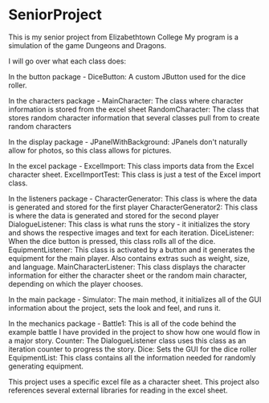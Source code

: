 # SeniorProject
This is my senior project from Elizabethtown College
My program is a simulation of the game Dungeons and Dragons. 

I will go over what each class does:

In the button package -
  DiceButton: A custom JButton used for the dice roller.
  
In the characters package -
  MainCharacter: The class where character information is stored from the excel sheet
  RandomCharacter: The class that stores random character information that several classes pull from to create random characters
  
In the display package -
  JPanelWithBackground: JPanels don't naturally allow for photos, so this class allows for pictures.  

In the excel package - 
  ExcelImport: This class imports data from the Excel character sheet.
  ExcelImportTest: This class is just a test of the Excel import class.
  
In the listeners package -
  CharacterGenerator: This class is where the data is generated and stored for the first player
  CharacterGenerator2: This class is where the data is generated and stored for the second player
  DialogueListener: This class is what runs the story - it initializes the story and shows the respective images and text for each iteration.
  DiceListener: When the dice button is pressed, this class rolls all of the dice.
  EquipmentListener: This class is activated by a button and it generates the equipment for the main player. Also contains extras such as weight, size, and language.
  MainCharacterListener: This class displays the character information for either the character sheet or the random main character, depending on which the player chooses. 
  
In the main package -
  Simulator: The main method, it initializes all of the GUI information about the project, sets the look and feel, and runs it. 
  
In the mechanics package -
  Battle1: This is all of the code behind the example battle I have provided in the project to show how one would flow in a major story. 
  Counter: The DialogueListener class uses this class as an iteration counter to progress the story.
  Dice: Sets the GUI for the dice roller
  EquipmentList: This class contains all the information needed for randomly generating equipment.
  
  This project uses a specific excel file as a character sheet.
  This project also references several external libraries for reading in the excel sheet. 
